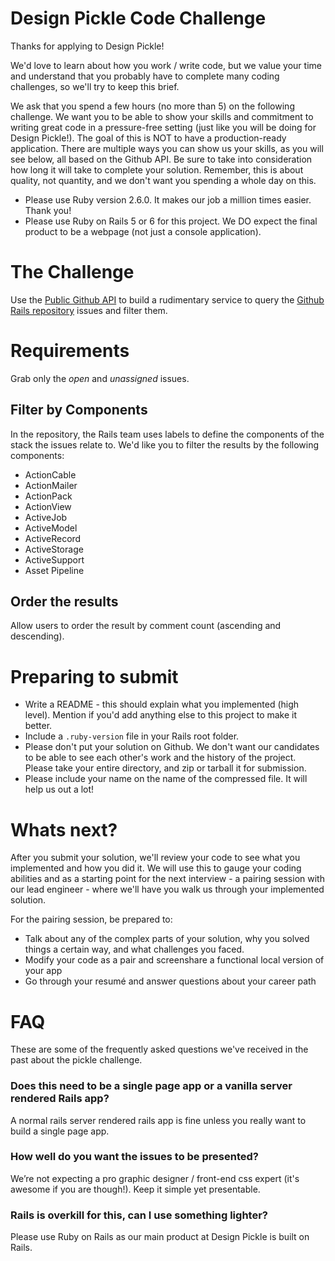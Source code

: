 # Design Pickle Code Challenge

Thanks for applying to Design Pickle!

We'd love to learn about how you work / write code, but we value your time and understand that you probably have to complete many coding challenges, so we'll try to keep this brief. 

We ask that you spend a few hours (no more than 5) on the following challenge. We want you to be able to show your skills and commitment to writing great code in a pressure-free setting (just like you will be doing for Design Pickle!). The goal of this is NOT to have a production-ready application. There are multiple ways you can show us your skills, as you will see below, all based on the Github API. Be sure to take into consideration how long it will take to complete your solution. Remember, this is about quality, not quantity, and we don't want you spending a whole day on this.

- Please use Ruby version 2.6.0. It makes our job a million times easier. Thank you!
- Please use Ruby on Rails 5 or 6 for this project. We DO expect the final product to be a webpage (not just a console application).

# The Challenge

Use the [Public Github API](https://developer.github.com/v3) to build a rudimentary service to query the [Github Rails repository](https://github.com/rails/rails) issues and filter them.

# Requirements

Grab only the *open* and *unassigned* issues.

## Filter by Components
In the repository, the Rails team uses labels to define the components of the stack the issues relate to. We'd like you to filter the results by the following components:

- ActionCable
- ActionMailer
- ActionPack
- ActionView
- ActiveJob
- ActiveModel
- ActiveRecord
- ActiveStorage
- ActiveSupport
- Asset Pipeline

## Order the results 
Allow users to order the result by comment count (ascending and descending).

# Preparing to submit
- Write a README - this should explain what you implemented (high level). Mention if you'd add anything else to this project to make it better.
- Include a `.ruby-version` file in your Rails root folder.
- Please don't put your solution on Github. We don't want our candidates to be able to see each other's work and the history of the project. Please take your entire directory, and zip or tarball it for submission.
- Please include your name on the name of the compressed file. It will help us out a lot!

# Whats next?
After you submit your solution, we'll review your code to see what you implemented and how you did it. We will use this to gauge your coding abilities and as a starting point for the next interview - a pairing session with our lead engineer - where we'll have you walk us through your implemented solution.

For the pairing session, be prepared to:

- Talk about any of the complex parts of your solution, why you solved things a certain way, and what challenges you faced.
- Modify your code as a pair and screenshare a functional local version of your app
- Go through your resumé and answer questions about your career path

# FAQ

These are some of the frequently asked questions we've received in the past about the pickle challenge.

### Does this need to be a single page app or a vanilla server rendered Rails app?

A normal rails server rendered rails app is fine unless you really want to build a single page app.

### How well do you want the issues to be presented?

We’re not expecting a pro graphic designer / front-end css expert (it's awesome if you are though!). Keep it simple yet presentable.

### Rails is overkill for this, can I use something lighter?

Please use Ruby on Rails as our main product at Design Pickle is built on Rails.